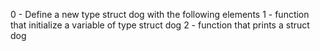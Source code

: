 0 - Define a new type struct dog with the following elements
1 -  function that initialize a variable of type struct dog
2 -  function that prints a struct dog
